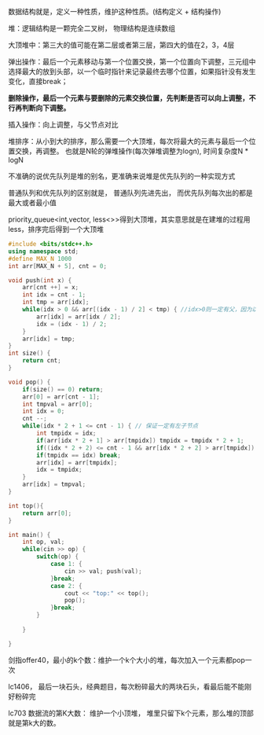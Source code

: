 数据结构就是，定义一种性质，维护这种性质。(结构定义 + 结构操作)

堆：逻辑结构是一颗完全二叉树， 物理结构是连续数组

大顶堆中：第三大的值可能在第二层或者第三层，第四大的值在2，3，4层

弹出操作：最后一个元素移动与第一个位置交换，第一个位置向下调整，三元组中选择最大的放到头部，以一个临时指针来记录最终去哪个位置，如果指针没有发生变化，直接break；

**删除操作，最后一个元素与要删除的元素交换位置，先判断是否可以向上调整，不行再判断向下调整。**

插入操作：向上调整，与父节点对比

堆排序：从小到大的排序，那么需要一个大顶堆，每次将最大的元素与最后一个位置交换，再调整。 也就是N轮的弹堆操作(每次弹堆调整为logn), 时间复杂度N * logN



不准确的说优先队列是堆的别名，更准确来说堆是优先队列的一种实现方式

普通队列和优先队列的区别就是， 普通队列先进先出， 而优先队列每次出的都是最大或者最小值

priority_queue<int,vector<int>, less<>>得到大顶堆，其实意思就是在建堆的过程用less，排序完后得到一个大顶堆

~~~c++
#include <bits/stdc++.h>
using namespace std;
#define MAX_N 1000
int arr[MAX_N + 5], cnt = 0;

void push(int x) {
    arr[cnt ++] = x;
    int idx = cnt - 1;
    int tmp = arr[idx];
    while(idx > 0 && arr[(idx - 1) / 2] < tmp) { //idx>0则一定有父，因为以0为下标开始的
        arr[idx] = arr[idx / 2];
        idx = (idx - 1) / 2;
    }
    arr[idx] = tmp;
}
int size() {
    return cnt;
}

void pop() {
    if(size() == 0) return;
    arr[0] = arr[cnt - 1];
    int tmpval = arr[0];
    int idx = 0;
    cnt --;
    while(idx * 2 + 1 <= cnt - 1) { // 保证一定有左子节点
        int tmpidx = idx;
        if(arr[idx * 2 + 1] > arr[tmpidx]) tmpidx = tmpidx * 2 + 1;
        if((idx * 2 + 2) <= cnt - 1 && arr[idx * 2 + 2] > arr[tmpidx]) tmpidx += 1;
        if(tmpidx == idx) break;
        arr[idx] = arr[tmpidx];
        idx = tmpidx;
    }
    arr[idx] = tmpval;
}

int top(){
    return arr[0];
}

int main() {
    int op, val;
    while(cin >> op) {
        switch(op) {
            case 1: {
                cin >> val; push(val);
            }break;
            case 2: {
                cout << "top:" << top();
                pop();
            }break;
        }
       
    }

}
~~~

剑指offer40，最小的k个数：维护一个k个大小的堆，每次加入一个元素都pop一次

lc1406， 最后一块石头，经典题目，每次粉碎最大的两块石头，看最后能不能刚好粉碎完

lc703 数据流的第K大数： 维护一个小顶堆， 堆里只留下k个元素，那么堆的顶部就是第k大的数。